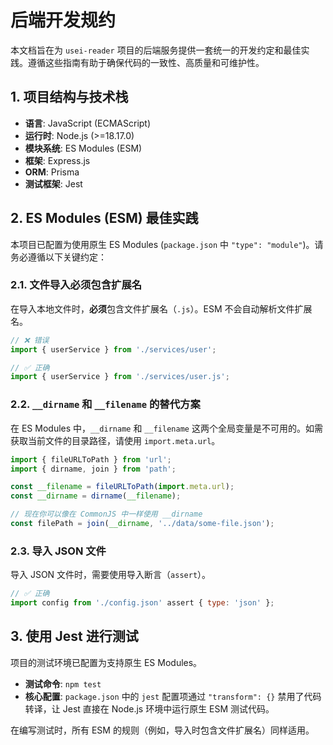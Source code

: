 # 后端开发规约

本文档旨在为 `usei-reader` 项目的后端服务提供一套统一的开发约定和最佳实践。遵循这些指南有助于确保代码的一致性、高质量和可维护性。

## 1. 项目结构与技术栈

- **语言**: JavaScript (ECMAScript)
- **运行时**: Node.js (>=18.17.0)
- **模块系统**: ES Modules (ESM)
- **框架**: Express.js
- **ORM**: Prisma
- **测试框架**: Jest

## 2. ES Modules (ESM) 最佳实践

本项目已配置为使用原生 ES Modules (`package.json` 中 `"type": "module"`)。请务必遵循以下关键约定：

### 2.1. 文件导入必须包含扩展名

在导入本地文件时，**必须**包含文件扩展名（`.js`）。ESM 不会自动解析文件扩展名。

```javascript
// ❌ 错误
import { userService } from './services/user';

// ✅ 正确
import { userService } from './services/user.js';
```

### 2.2. `__dirname` 和 `__filename` 的替代方案

在 ES Modules 中，`__dirname` 和 `__filename` 这两个全局变量是不可用的。如需获取当前文件的目录路径，请使用 `import.meta.url`。

```javascript
import { fileURLToPath } from 'url';
import { dirname, join } from 'path';

const __filename = fileURLToPath(import.meta.url);
const __dirname = dirname(__filename);

// 现在你可以像在 CommonJS 中一样使用 __dirname
const filePath = join(__dirname, '../data/some-file.json');
```

### 2.3. 导入 JSON 文件

导入 JSON 文件时，需要使用导入断言（`assert`）。

```javascript
// ✅ 正确
import config from './config.json' assert { type: 'json' };
```

## 3. 使用 Jest 进行测试

项目的测试环境已配置为支持原生 ES Modules。

- **测试命令**: `npm test`
- **核心配置**: `package.json` 中的 `jest` 配置项通过 `"transform": {}` 禁用了代码转译，让 Jest 直接在 Node.js 环境中运行原生 ESM 测试代码。

在编写测试时，所有 ESM 的规则（例如，导入时包含文件扩展名）同样适用。
